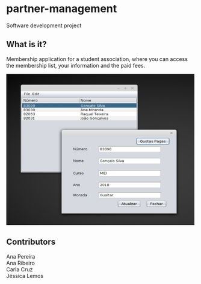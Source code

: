 # partner-management
Software development project

## What is it?
Membership application for a student association, where you can access the membership list, your information and the paid fees.

<img src="/img/Application.jpg" width="500" height="400" />

## Contributors
Ana Pereira <br />
Ana Ribeiro <br />
Carla Cruz <br />
Jéssica Lemos <br />
